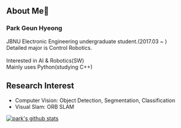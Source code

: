 ## About Me👋
### Park Geun Hyeong
JBNU Electronic Engineering undergraduate student.(2017.03 ~ )
<br>Detailed major is Control Robotics.</br>
<br>Interested in AI & Robotics(SW)</br>
Mainly uses Python(studying C++)

## Research Interest
- Computer Vision: Object Detection, Segmentation, Classification
- Visual Slam: ORB SLAM


 [![park's github stats](https://github-readme-stats.vercel.app/api?username=park-geun-hyeong&show_icons=true&theme=radical)](https://github.com/anuraghazra/github-readme-stats)


<!--
**park-geun-hyeong/park-geun-hyeong** is a ✨ _special_ ✨ repository because its `README.md` (this file) appears on your GitHub profile.

Here are some ideas to get you started:

- 🔭 I’m currently working on ...
- 🌱 I’m currently learning ...
- 👯 I’m looking to collaborate on ...
- 🤔 I’m looking for help with ...
- 💬 Ask me about ...
- 📫 How to reach me: ...
- 😄 Pronouns: ...
- ⚡ Fun fact: ...
-->
